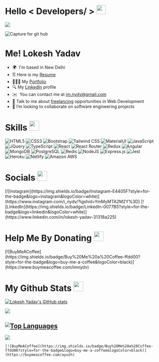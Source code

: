 <h1> Hello < Developers/ > <img src = "https://raw.githubusercontent.com/MartinHeinz/MartinHeinz/master/wave.gif" width = 30px> </h1>
<p align='center'>
</p>

<p>
  <a href=""><img src="https://readme-typing-svg.herokuapp.com?&font=IBM+Plex+Sans&color=abcdef&size=20&lines=I'm+a+Full+Stack+Web+Developer;I'm+a+MERN+Developer;I'm+a+MEAN+Developer;I'm+a+GrapeJs+Developer;" /></a>
</p>

![Capture for git hub](https://images.squarespace-cdn.com/content/v1/5769fc401b631bab1addb2ab/1541580611624-TE64QGKRJG8SWAIUS7NS/coding-freak.gif)
<!-- ![programmer-engineering](https://user-images.githubusercontent.com/105915325/201589211-acaedbc1-56a7-499b-8aa4-b00ceed753b0.png) -->

Me! Lokesh Yadav
=============================

* 🌍  I'm based in New Delhi
* 🖺   Here is my [Resume]()
* 👨🏼‍💻  My [Portfolio]()
* 🔍  My [LinkedIn](https://www.linkedin.com/in/vikas-dongarwar-4254b0253/) profile
* ✉️  You can contact me at [im.nydv@gmail.com](mailto:im.nydv@gmail.com)
* 💬 Talk to me about [freelancing](https://www.fiverr.com/nitinyaduvan203?up_rollout=true) opportunities in Web Development
* 👯 I’m looking to collaborate on software engineering projects

<h1> Skills <img src = "https://media2.giphy.com/media/QssGEmpkyEOhBCb7e1/giphy.gif?cid=ecf05e47a0n3gi1bfqntqmob8g9aid1oyj2wr3ds3mg700bl&rid=giphy.gif" width = 32px> </h1>

![HTML5](https://img.shields.io/badge/html5-%23E34F26.svg?style=for-the-badge&logo=html5&logoColor=white)
![CSS3](https://img.shields.io/badge/CSS3-1572B6?style=for-the-badge&logo=css3&logoColor=white)
![Bootstrap](https://img.shields.io/badge/Bootstrap-563D7C?style=for-the-badge&logo=bootstrap&logoColor=white)
![Tailwind CSS](https://img.shields.io/badge/Tailwind_CSS-38B2AC?style=for-the-badge&logo=tailwind-css&logoColor=white)
![MaterialUI](https://img.shields.io/badge/Material--UI-0081CB?style=for-the-badge&logo=material-ui&logoColor=white)
![JavaScript](https://img.shields.io/badge/javascript-%23323330.svg?style=for-the-badge&logo=javascript&logoColor=%23F7DF1E)
![JQuery](https://img.shields.io/badge/jQuery-0769AD?style=for-the-badge&logo=jquery&logoColor=%23F7DF1E)
![TypeScript](https://img.shields.io/badge/typescript-%23007ACC.svg?style=for-the-badge&logo=typescript&logoColor=white)
![React](https://img.shields.io/badge/react-%2320232a.svg?style=for-the-badge&logo=react&logoColor=%2361DAFB)
![React Router](https://img.shields.io/badge/React_Router-CA4245?style=for-the-badge&logo=react-router&logoColor=white)
![Redux](https://img.shields.io/badge/redux-%23593d88.svg?style=for-the-badge&logo=redux&logoColor=white)
![Angular](https://img.shields.io/badge/Angular-DD0031?style=for-the-badge&logo=angular&logoColor=%2361DAFB)
![MongoDB](https://img.shields.io/badge/MongoDB-%234ea94b.svg?style=for-the-badge&logo=mongodb&logoColor=white)
![PostgreSQL](https://img.shields.io/badge/PostgreSQL-316192?style=for-the-badge&logo=postgresql&logoColor=white)
![Redis](https://img.shields.io/badge/redis-%23DD0031.svg?style=for-the-badge&logo=redis&logoColor=white)
![NodeJS](https://img.shields.io/badge/node.js-6DA55F?style=for-the-badge&logo=node.js&logoColor=white)
![Express.js](https://img.shields.io/badge/express.js-%23404d59.svg?style=for-the-badge&logo=express&logoColor=%2361DAFB)
![Jest](https://img.shields.io/badge/Jest-323330?style=for-the-badge&logo=Jest&logoColor=white)
![Heroku](https://img.shields.io/badge/heroku-%23430098.svg?style=for-the-badge&logo=heroku&logoColor=white)
![Netlify](https://img.shields.io/badge/netlify-%23000000.svg?style=for-the-badge&logo=netlify&logoColor=#00C7B7)
![Amazon AWS](https://img.shields.io/badge/Amazon_AWS-232F3E?style=for-the-badge&logo=amazon-aws&logoColor=white)

<h1> Socials <img src = "https://media2.giphy.com/media/QssGEmpkyEOhBCb7e1/giphy.gif?cid=ecf05e47a0n3gi1bfqntqmob8g9aid1oyj2wr3ds3mg700bl&rid=giphy.gif" width = 32px> </h1>
[![Instagram](https://img.shields.io/badge/Instagram-E4405F?style=for-the-badge&logo=instagram&logoColor=white)](https://www.instagram.com/i_nydv/?igshid=YmMyMTA2M2Y%3D) [![LinkedIn](https://img.shields.io/badge/LinkedIn-0077B5?style=for-the-badge&logo=linkedin&logoColor=white)](https://www.linkedin.com/in/lokesh-yadav-31318a225)
 
<h1> Help Me By Donating <img src = "https://media2.giphy.com/media/QssGEmpkyEOhBCb7e1/giphy.gif?cid=ecf05e47a0n3gi1bfqntqmob8g9aid1oyj2wr3ds3mg700bl&rid=giphy.gif" width = 32px> </h1>
[![BuyMeACoffee](https://img.shields.io/badge/Buy%20Me%20a%20Coffee-ffdd00?style=for-the-badge&logo=buy-me-a-coffee&logoColor=black)](https://www.buymeacoffee.com/imnydv) 

<h1> My Github Stats <img src = "https://media2.giphy.com/media/QssGEmpkyEOhBCb7e1/giphy.gif?cid=ecf05e47a0n3gi1bfqntqmob8g9aid1oyj2wr3ds3mg700bl&rid=giphy.gif" width = 32px> </h1>

<a href="http://www.github.com/inydv"><img src="https://github-readme-stats.vercel.app/api?username=inydv&show_icons=true&hide=&count_private=true&title_color=0891b2&text_color=ffffff&icon_color=0891b2&bg_color=000000&hide_border=true&show_icons=true" alt="Lokesh Yadav's GitHub stats" /></a>

<a href="http://www.github.com/inydv"><img src="https://github-readme-streak-stats.herokuapp.com/?user=inydv&stroke=ffffff&background=000000&ring=0891b2&fire=0891b2&currStreakNum=ffffff&currStreakLabel=0891b2&sideNums=ffffff&sideLabels=ffffff&dates=ffffff&hide_border=true" /></a>

<a href="https://github.com/inydv" align="left"><img src="https://github-readme-stats.vercel.app/api/top-langs/?username=vikasdongarwar&langs_count=10&title_color=0891b2&text_color=ffffff&icon_color=0891b2&bg_color=000000&hide_border=true&locale=en&custom_title=Top%20%Languages" alt="Top Languages" /></a>
---
[![](https://visitcount.itsvg.in/api?id=inydv&icon=0&color=0)](https://visitcount.itsvg.in)

    [![BuyMeACoffee](https://img.shields.io/badge/Buy%20Me%20a%20Coffee-ffdd00?style=for-the-badge&logo=buy-me-a-coffee&logoColor=black)](https://buymeacoffee.com/ayuzh) 
